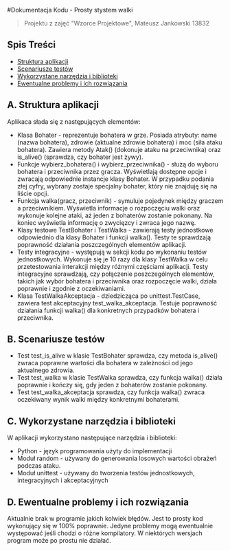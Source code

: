 #Dokumentacja Kodu - Prosty stystem walki

> Projektu z zajęć "Wzorce Projektowe", Mateusz Jankowski 13832


## Spis Treści
* [Struktura aplikacji](#struktura-aplikacji)
* [Scenariusze testów](#scenariusze-testów)
* [Wykorzystane narzędzia i biblioteki](#wykorzystane-narzędzia-i-biblioteki)
* [Ewentualne problemy i ich rozwiązania](#Ewentualne-problemy-i-ich-rozwiązania)


## A. Struktura aplikacji
Aplikaca słada się z następujących elementów:
- Klasa Bohater - reprezentuje bohatera w grze. Posiada atrybuty: name (nazwa bohatera), zdrowie (aktualne zdrowie bohatera) i moc (siła ataku bohatera). Zawiera metody Atak() (dokonuje ataku na przeciwnika) oraz is_alive() (sprawdza, czy bohater jest żywy).
- Funkcje wybierz_bohatera() i wybierz_przeciwnika() - służą do wyboru bohatera i przeciwnika przez gracza. Wyświetlają dostępne opcje i zwracają odpowiednie instancje klasy Bohater. W przypadku podania złej cyfry, wybrany zostaje specjalny bohater, który nie znajduję się na liście opcji.
- Funkcja walka(gracz, przeciwnik) - symuluje pojedynek między graczem a przeciwnikiem. Wyświetla informacje o rozpoczęciu walki oraz wykonuje kolejne ataki, aż jeden z bohaterów zostanie pokonany. Na koniec wyświetla informację o zwycięzcy i zwraca jego nazwę.
- Klasy testowe TestBohater i TestWalka - zawierają testy jednostkowe odpowiednio dla klasy Bohater i funkcji walka(). Testy te sprawdzają poprawność działania poszczególnych elementów aplikacji.
- Testy integracyjne - występują w sekcji kodu po wykonaniu testów jednostkowych. Wykonuje się je 10 razy dla klasy TestWalka w celu przetestowania interakcji między różnymi częściami aplikacji. Testy integracyjne sprawdzają, czy połączenie poszczególnych elementów, takich jak wybór bohatera i przeciwnika oraz rozpoczęcie walki, działa poprawnie i zgodnie z oczekiwaniami.
- Klasa TestWalkaAkceptacja - dziedzicząca po unittest.TestCase, zawiera test akceptacyjny test_walka_akceptacja. Testuje poprawność działania funkcji walka() dla konkretnych przypadków bohatera i przeciwnika.

## B. Scenariusze testów
- Test test_is_alive w klasie TestBohater sprawdza, czy metoda is_alive() zwraca poprawne wartości dla bohatera w zależności od jego aktualnego zdrowia.
- Test test_walka w klasie TestWalka sprawdza, czy funkcja walka() działa poprawnie i kończy się, gdy jeden z bohaterów zostanie pokonany.
- Test test_walka_akceptacja sprawdza, czy funkcja walka() zwraca oczekiwany wynik walki między konkretnymi bohaterami.

## C. Wykorzystane narzędzia i biblioteki
W aplikacji wykorzystano następujące narzędzia i biblioteki:
- Python - język programowania użyty do implementacji
- Moduł random - używany do generowania losowych wartości obrażeń podczas ataku.
- Moduł unittest - używany do tworzenia testów jednostkowych, integracyjnych i akceptacyjnych

## D. Ewentualne problemy i ich rozwiązania

Aktualnie brak w programie jakich kolwiek błędów. Jest to prosty kod wykonujący się w 100% poprawnie. Jedyne problemy mogą ewentualnie występować jeśli chodzi o różne kompilatory. W niektórych wersjach program może po prostu nie działać.
